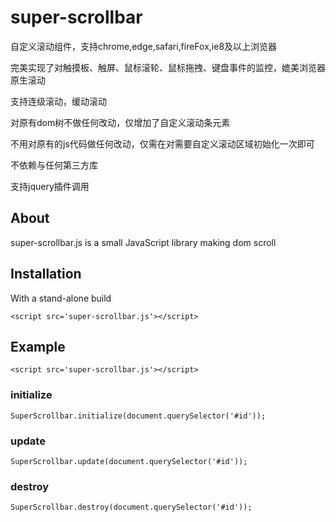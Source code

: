 # super-scrollbar
自定义滚动组件，支持chrome,edge,safari,fireFox,ie8及以上浏览器

完美实现了对触摸板、触屏、鼠标滚轮、鼠标拖拽、键盘事件的监控，媲美浏览器原生滚动

支持连级滚动，缓动滚动

对原有dom树不做任何改动，仅增加了自定义滚动条元素

不用对原有的js代码做任何改动，仅需在对需要自定义滚动区域初始化一次即可

不依赖与任何第三方库

支持jquery插件调用

## About

  super-scrollbar.js is a small JavaScript library making dom scroll

## Installation
  

  With a stand-alone build

    <script src='super-scrollbar.js'></script>


## Example

	<script src='super-scrollbar.js'></script>

### initialize
  
    SuperScrollbar.initialize(document.querySelector('#id'));
    
### update

    SuperScrollbar.update(document.querySelector('#id'));
    
### destroy

	SuperScrollbar.destroy(document.querySelector('#id'));	
